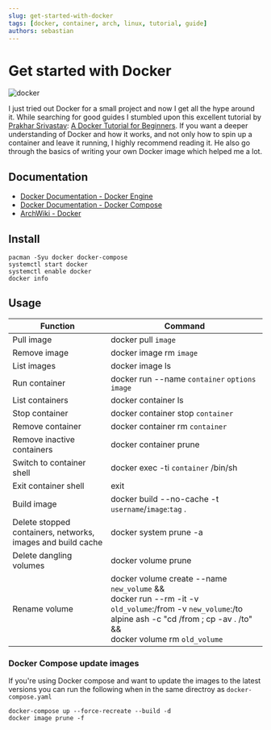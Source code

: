 ```yaml
---
slug: get-started-with-docker
tags: [docker, container, arch, linux, tutorial, guide]
authors: sebastian
---
```


# Get started with Docker

![docker](/img/docker.webp)

I just tried out Docker for a small project and now I get all the hype around it. While searching for good guides I stumbled upon this excellent tutorial by [Prakhar Srivastav](https://prakhar.me): [A Docker Tutorial for Beginners](https://docker-curriculum.com). If you want a deeper understanding of Docker and how it works, and not only how to spin up a container and leave it running, I highly recommend reading it. He also go through the basics of writing your own Docker image which helped me a lot.

<!--truncate-->

## Documentation

* [Docker Documentation - Docker Engine](https://docs.docker.com/engine/)
* [Docker Documentation - Docker Compose](https://docs.docker.com/compose/)
* [ArchWiki - Docker](https://wiki.archlinux.org/title/Docker)

## Install

```shell showLineNumbers
pacman -Syu docker docker-compose
systemctl start docker
systemctl enable docker
docker info
```

## Usage

| Function                   | Command                                         |
| -------------------------- | ----------------------------------------------- |
| Pull image                 | docker pull `image`                             |
| Remove image               | docker image rm `image`                         |
| List images                | docker image ls                                 |
| Run container              | docker run --name `container` `options` `image` |
| List containers            | docker container ls                             |
| Stop container             | docker container stop `container`               |
| Remove container           | docker container rm `container`                 |
| Remove inactive containers | docker container prune                          |
| Switch to container shell  | docker exec -ti `container` /bin/sh             |
| Exit container shell       | exit                                            |
| Build image                | docker build --no-cache -t `username`/`image`:`tag` . |
| Delete stopped containers, networks, images and build cache | docker system prune -a |
| Delete dangling volumes    | docker volume prune                             |
| Rename volume              | docker volume create --name `new_volume` && <br/> docker run --rm -it -v `old_volume`:/from -v `new_volume`:/to alpine ash -c "cd /from ; cp -av . /to" && <br/> docker volume rm `old_volume` |

### Docker Compose update images

If you're using Docker compose and want to update the images to the latest versions you can run the following when in the same directroy as `docker-compose.yaml`

```shell showLineNumbers
docker-compose up --force-recreate --build -d
docker image prune -f
```
